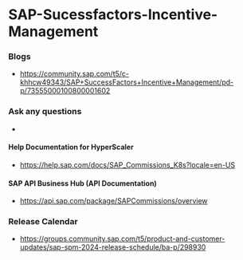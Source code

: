 # SAP-Sucessfactors-Incentive-Management




### Blogs
* https://community.sap.com/t5/c-khhcw49343/SAP+SuccessFactors+Incentive+Management/pd-p/73555000100800001602
  
### Ask any questions
* 

#### Help Documentation for HyperScaler
* https://help.sap.com/docs/SAP_Commissions_K8s?locale=en-US

#### SAP API Business Hub  (API Documentation)
* https://api.sap.com/package/SAPCommissions/overview


### Release Calendar
* https://groups.community.sap.com/t5/product-and-customer-updates/sap-spm-2024-release-schedule/ba-p/298930
